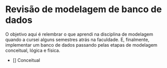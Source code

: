 # Revisão de modelagem de banco de dados

O objetivo aqui é relembrar o que aprendi na disciplina de modelagem quando a cursei alguns semestres atrás na faculdade. 
E, finalmente, implementar um banco de dados passando pelas etapas de modelagem conceitual, lógica e física.


- [] Conceitual

